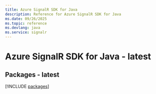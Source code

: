 ```yaml
---
title: Azure SignalR SDK for Java
description: Reference for Azure SignalR SDK for Java
ms.date: 09/26/2025
ms.topic: reference
ms.devlang: java
ms.service: signalr
---
```

# Azure SignalR SDK for Java - latest
## Packages - latest
[!INCLUDE [packages](signalr-index.md)]